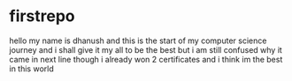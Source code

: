 # firstrepo
hello my name is dhanush and this is the start of my computer science journey and i shall give it my all to be the best but i am still confused why it came in next line though
i already won 2 certificates and i think im the best in this world
